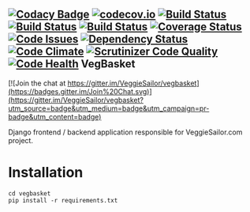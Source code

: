 [![Codacy Badge](https://api.codacy.com/project/badge/grade/518bf05c805a47f19927b466ce8faf33)](https://www.codacy.com/app/bluszcz/vegbasket) [![codecov.io](https://codecov.io/github/VeggieSailor/vegbasket/coverage.svg?branch=master)](https://codecov.io/github/VeggieSailor/vegbasket) [![Build Status](https://codeship.com/projects/7e54bc20-337b-0133-0b4b-32e25a7c007a/status?branch=master)](https://codeship.com/projects/100226) [![Build Status](https://drone.io/github.com/VeggieSailor/vegbasket/status.png)](https://drone.io/github.com/VeggieSailor/vegbasket/latest) [![Build Status](https://api.travis-ci.org/VeggieSailor/vegbasket.svg)](https://travis-ci.org/VeggieSailor/vegbasket/buildst)  [![Coverage Status](https://coveralls.io/repos/VeggieSailor/vegbasket/badge.svg?branch=master&service=github)](https://coveralls.io/github/VeggieSailor/vegbasket?branch=master) [![Code Issues](https://www.quantifiedcode.com/api/v1/project/801f031f94dd4eec8ccc79fd762c8b5b/badge.svg)](https://www.quantifiedcode.com/app/project/801f031f94dd4eec8ccc79fd762c8b5b)  [![Dependency Status](https://gemnasium.com/VeggieSailor/vegbasket.svg)](https://gemnasium.com/VeggieSailor/vegbasket) [![Code Climate](https://codeclimate.com/github/VeggieSailor/vegbasket/badges/gpa.svg)](https://codeclimate.com/github/VeggieSailor/vegbasket) [![Scrutinizer Code Quality](https://scrutinizer-ci.com/g/VeggieSailor/vegbasket/badges/quality-score.png?b=master)](https://scrutinizer-ci.com/g/VeggieSailor/vegbasket/?branch=master) [![Code Health](https://landscape.io/github/bluszcz/katyams/master/landscape.svg?style=flat)](https://landscape.io/github/bluszcz/katyams/master)
VegBasket
---------

[![Join the chat at https://gitter.im/VeggieSailor/vegbasket](https://badges.gitter.im/Join%20Chat.svg)](https://gitter.im/VeggieSailor/vegbasket?utm_source=badge&utm_medium=badge&utm_campaign=pr-badge&utm_content=badge)

Django frontend / backend application responsible for VeggieSailor.com project.

Installation
============

```
cd vegbasket
pip install -r requirements.txt 
```

